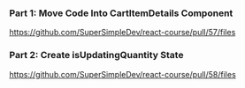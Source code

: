### Part 1: Move Code Into CartItemDetails Component
https://github.com/SuperSimpleDev/react-course/pull/57/files

### Part 2: Create isUpdatingQuantity State
https://github.com/SuperSimpleDev/react-course/pull/58/files